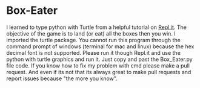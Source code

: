 # Box-Eater
I learned to type python with Turtle from a helpful tutorial on [Repl.it](repl.it). The objective of the game is to land (or eat) all the boxes then you win. I imported the turtle package. You cannot run this program through the command prompt of windows (terminal for mac and linux) because the hex decimal font is not supported. Please run it though Repl.it and use the python with turtle graphics and run it. Just copy and past the Box_Eater.py file code. If you know how to fix my problem with cmd please make a pull request. And even if its not that its always great to make pull requests and report issues because "the more you know". 

